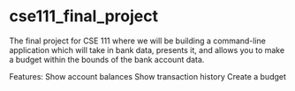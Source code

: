 # cse111_final_project
The final project for CSE 111 where we will be building a command-line application which will take in bank data, presents it, and allows you to make a budget within the bounds of the bank account data.

Features: 
Show account balances
Show transaction history
Create a budget

